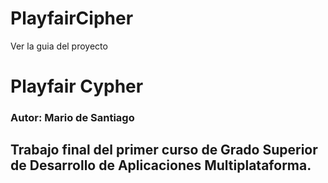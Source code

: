 # PlayfairCipher
Ver la guia del proyecto

# Playfair Cypher 
### Autor: Mario de Santiago

## Trabajo final del primer curso de Grado Superior de Desarrollo de Aplicaciones Multiplataforma.
